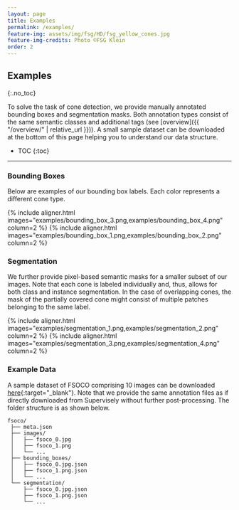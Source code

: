 ```yaml
---
layout: page
title: Examples
permalink: /examples/
feature-img: assets/img/fsg/HD/fsg_yellow_cones.jpg
feature-img-credits: Photo ©FSG Klein
order: 2
---
```


## Examples
{:.no_toc}

To solve the task of cone detection, we provide manually annotated bounding boxes and segmentation masks.
Both annotation types consist of the same semantic classes and additional tags (see [overview]({{ "/overview/" | relative_url }})).
A small sample dataset can be downloaded at the bottom of this page helping you to understand our data structure.

* TOC
{:toc}
---

### Bounding Boxes

Below are examples of our bounding box labels.
Each color represents a different cone type.

{% include aligner.html images="examples/bounding_box_3.png,examples/bounding_box_4.png" column=2 %}
{% include aligner.html images="examples/bounding_box_1.png,examples/bounding_box_2.png" column=2 %}

### Segmentation

We further provide pixel-based semantic masks for a smaller subset of our images.
Note that each cone is labeled individually and, thus, allows for both class and instance segmentation.
In the case of overlapping cones, the mask of the partially covered cone might consist of multiple patches belonging to the same label.  

{% include aligner.html images="examples/segmentation_1.png,examples/segmentation_2.png" column=2 %}
{% include aligner.html images="examples/segmentation_3.png,examples/segmentation_4.png" column=2 %}

### Example Data

A sample dataset of FSOCO comprising 10 images can be downloaded [here](https://drive.google.com/file/d/1l2k7q0KG7ejqquepgJBMeJkwueVutf5t/view?usp=sharing "Opens in a new tab."){:target="_blank"}.
Note that we provide the same annotation files as if directly downloaded from Supervisely without further post-processing.
The folder structure is as shown below.

```
fsoco/
 ├── meta.json
 ├── images/
 │   ├── fsoco_0.jpg
 │   ├── fsoco_1.png
 │   └── ...
 ├── bounding_boxes/
 │   ├── fsoco_0.jpg.json
 │   ├── fsoco_1.png.json
 │   └── ...
 └── segmentation/
     ├── fsoco_0.jpg.json
     ├── fsoco_1.png.json
     └── ...
```